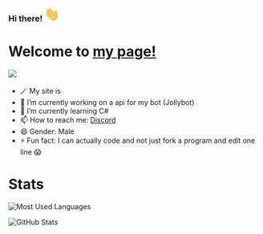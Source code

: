 ### Hi there! <img src="https://raw.githubusercontent.com/ABSphreak/ABSphreak/master/gifs/Hi.gif" width="30px">
# Welcome to [my page!](https://github.com/Jollycistaken)
![](https://komarev.com/ghpvc/?username=Jollycistaken)
- 🪄 My site is [](https://jollyc.tech)
- 🔭 I’m currently working on a api for my bot (Jollybot)
- 🌱 I’m currently learning C#
- 📫 How to reach me: [Discord](https://discord.gg/SYzEAhwYbp)
- 😄 Gender: Male
- ⚡ Fun fact: I can actually code and not just fork a program and edit one line 😱

# Stats
![Most Used Languages](https://github-readme-stats.vercel.app/api/top-langs/?username=Jollycistaken&theme=tokyonight&layout=compact)

![GitHub Stats](https://github-readme-stats.vercel.app/api?username=Jollycistaken&count_private=false&show_icons=true&theme=tokyonight)
